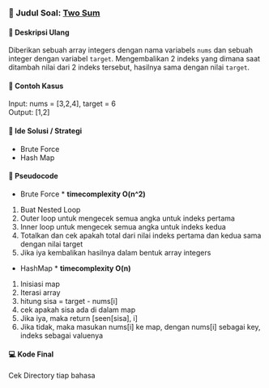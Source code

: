 ### 🔢 Judul Soal: [Two Sum](https://leetcode.com/problems/two-sum/)

#### 📌 Deskripsi Ulang

Diberikan sebuah array integers dengan nama variabels `nums` dan sebuah integer dengan variabel `target`.
Mengembalikan 2 indeks yang dimana saat ditambah nilai dari 2 indeks tersebut, hasilnya sama dengan nilai `target`.

#### 🧠 Contoh Kasus

Input: nums = [3,2,4], target = 6  
Output: [1,2]

#### 🔎 Ide Solusi / Strategi

- Brute Force
- Hash Map

#### 📝 Pseudocode

- Brute Force \* **timecomplexity O(n^2)**

1. Buat Nested Loop
2. Outer loop untuk mengecek semua angka untuk indeks pertama
3. Inner loop untuk mengecek semua angka untuk indeks kedua
4. Totalkan dan cek apakah total dari nilai indeks pertama dan kedua sama dengan nilai target
5. Jika iya kembalikan hasilnya dalam bentuk array integers

- HashMap \* **timecomplexity O(n)**

1. Inisiasi map
2. Iterasi array
3. hitung sisa = target - nums[i]
4. cek apakah sisa ada di dalam map
5. Jika iya, maka return [seen[sisa], i]
6. Jika tidak, maka masukan nums[i] ke map, dengan nums[i] sebagai key, indeks sebagai valuenya

#### 💻 Kode Final

Cek Directory tiap bahasa
